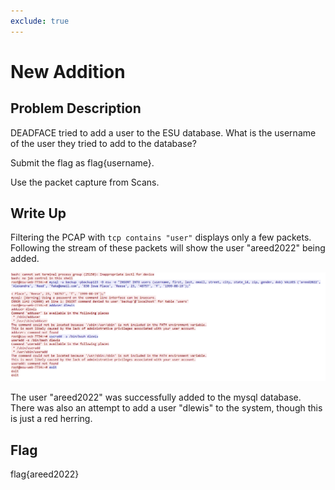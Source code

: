 ```yaml
---
exclude: true
---
```

# New Addition

## Problem Description

DEADFACE tried to add a user to the ESU database. What is the username of the user they tried to add to the database?

Submit the flag as flag{username}.

Use the packet capture from Scans.

## Write Up

Filtering the PCAP with `tcp contains "user"` displays only a few packets.  
Following the stream of these packets will show the user "areed2022" being added.

![PCAP showing user being added](userAdd.PNG "User being added")



The user "areed2022" was successfully added to the mysql database.  
There was also an attempt to add a user "dlewis" to the system, though this is just a red herring.

## Flag

flag{areed2022}
